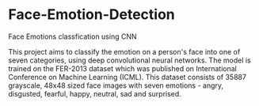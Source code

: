 # Face-Emotion-Detection

Face Emotions classfication using CNN 

This project aims to classify the emotion on a person's face into one of seven categories, using deep convolutional neural networks. 
The model is trained on the FER-2013 dataset which was published on International Conference on Machine Learning (ICML). 
This dataset consists of 35887 grayscale, 48x48 sized face images with seven emotions - angry, disgusted, fearful, happy, neutral, sad and surprised.
